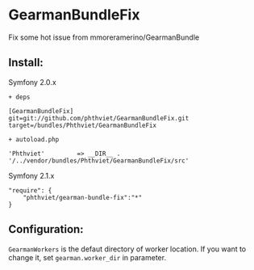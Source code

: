 GearmanBundleFix
================

Fix some hot issue from mmoreramerino/GearmanBundle

Install:
--------
Symfony 2.0.x

    + deps

    [GearmanBundleFix]
    git=git://github.com/phthviet/GearmanBundleFix.git
    target=/bundles/Phthviet/GearmanBundleFix

    + autoload.php

    'Phthviet'         => __DIR__ . '/../vendor/bundles/Phthviet/GearmanBundleFix/src'
    
Symfony 2.1.x

    "require": {
        "phthviet/gearman-bundle-fix":"*"
    }


Configuration:
--------------

`GearmanWorkers` is the defaut directory of worker location. If you want to change it, set `gearman.worker_dir` in parameter.